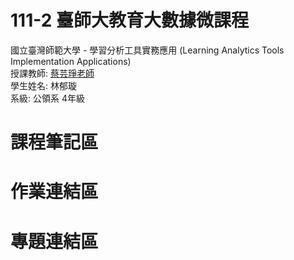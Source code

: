 # 111-2 臺師大教育大數據微課程
國立臺灣師範大學 - 學習分析工具實務應用 (Learning Analytics Tools Implementation Applications)  
授課教師: [蔡芸琤老師](https://github.com/pecu/LAT)   
學生姓名: 林郁璇  
系級: 公領系 4年級  
# 課程筆記區
# 作業連結區
# 專題連結區
